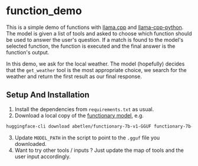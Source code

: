 function_demo
=
This is a simple demo of functions with [llama.cpp](https://github.com/ggerganov/llama.cpp) and [llama-cpp-python](https://github.com/abetlen/llama-cpp-python). The model is given a list of tools and asked to choose which function should be used to answer the user's question. If a match is found to the model's selected function, the function is executed and the final answer is the function's output.

In this demo, we ask for the local weather. The model (hopefully) decides that the `get_weather` tool is the most appropriate choice, we search for the weather and return the first result as our final response.

Setup And Installation
--

1. Install the dependencies from `requirements.txt` as usual. 
2. Download a local copy of the [functionary model](https://huggingface.co/abetlen/functionary-7b-v1-GGUF), e.g. 

```bash
huggingface-cli download abetlen/functionary-7b-v1-GGUF functionary-7b-v1.Q4_K_S.gguf --local-dir . --local-dir-use-symlinks False
```

3. Update `MODEL_PATH` in the script to point to the `.gguf` file you downloaded.
4. Want to try other tools / inputs ? Just update the map of tools and the user input accordingly.
